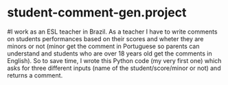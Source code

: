 # student-comment-gen.project

#I work as an ESL teacher in Brazil. As a teacher I have to write comments on students performances based on their scores and wheter they are minors or not (minor get the comment in Portuguese so parents can understand and students who are over 18 years old get the comments in English). So to save time, I wrote this Python code (my very first one) which asks for three different inputs (name of the student/score/minor or not) and returns a comment.
